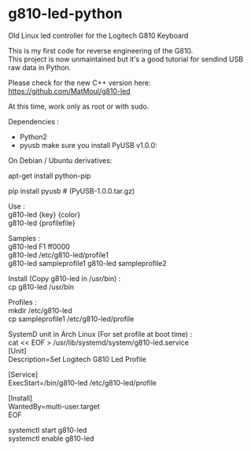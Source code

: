 # g810-led-python

Old Linux led controller for the Logitech G810 Keyboard

This is my first code for reverse engineering of the G810.<br />
This project is now unmaintained but it's a good tutorial for sendind USB raw data in Python.<br />

Please check for the new C++ version here: https://github.com/MatMoul/g810-led




At this time, work only as root or with sudo.

Dependencies :
- Python2
- pyusb make sure you install PyUSB v1.0.0:

On Debian / Ubuntu derivatives:

apt-get install python-pip

pip install pyusb # (PyUSB-1.0.0.tar.gz)

Use :<br />
g810-led {key} {color}<br />
g810-led {profilefile}

Samples :<br />
g810-led F1 ff0000<br />
g810-led /etc/g810-led/profile1<br />
g810-led sampleprofile1
g810-led sampleprofile2


Install (Copy g810-led in /usr/bin) :<br />
cp g810-led /usr/bin


Profiles :<br />
mkdir /etc/g810-led<br />
cp sampleprofile1 /etc/g810-led/profile


SystemD unit in Arch Linux (For set profile at boot time) :<br />
cat << EOF > /usr/lib/systemd/system/g810-led.service<br />
[Unit]<br />
Description=Set Logitech G810 Led Profile

[Service]<br />
ExecStart=/bin/g810-led /etc/g810-led/profile

[Install]<br />
WantedBy=multi-user.target<br />
EOF

systemctl start g810-led<br />
systemctl enable g810-led
